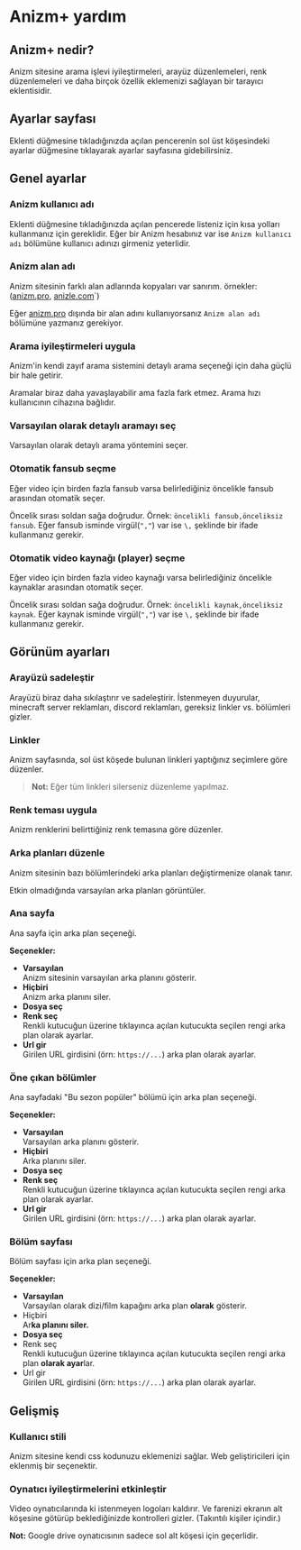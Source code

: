 # Anizm+ yardım

## Anizm+ nedir?

Anizm sitesine arama işlevi iyileştirmeleri, arayüz düzenlemeleri, renk düzenlemeleri ve daha birçok özellik eklemenizi sağlayan bir tarayıcı eklentisidir.

## Ayarlar sayfası

Eklenti düğmesine tıkladığınızda açılan pencerenin sol üst köşesindeki ayarlar düğmesine tıklayarak  ayarlar sayfasına gidebilirsiniz.

## Genel ayarlar

### Anizm kullanıcı adı

Eklenti düğmesine tıkladığınızda açılan pencerede listeniz için kısa yolları kullanmanız için gereklidir. Eğer bir Anizm hesabınız var ise `Anizm kullanıcı adı` bölümüne kullanıcı adınızı girmeniz yeterlidir.

### Anizm alan adı

Anizm sitesinin farklı alan adlarında kopyaları var sanırım. örnekler: ([anizm.pro](https://anizm.pro/), [anizle.com](https://anizle.com/)`)

Eğer [anizm.pro](https://anizm.pro/) dışında bir alan adını kullanıyorsanız `Anizm alan adı` bölümüne yazmanız gerekiyor.

### Arama iyileştirmeleri uygula

Anizm'in kendi zayıf arama sistemini detaylı arama seçeneği için daha güçlü bir hale getirir.

Aramalar biraz daha yavaşlayabilir ama fazla fark etmez. Arama hızı kullanıcının cihazına bağlıdır.

### Varsayılan olarak detaylı aramayı seç

Varsayılan olarak detaylı arama yöntemini seçer.

### Otomatik fansub seçme

Eğer video için birden fazla fansub varsa belirlediğiniz öncelikle fansub arasından otomatik seçer.

Öncelik sırası soldan sağa doğrudur. Örnek: `öncelikli fansub,önceliksiz fansub`. Eğer fansub isminde virgül(`","`) var ise `\,` şeklinde bir ifade kullanmanız gerekir.

### Otomatik video kaynağı (player) seçme

Eğer video için birden fazla video kaynağı varsa belirlediğiniz öncelikle kaynaklar arasından otomatik seçer.

Öncelik sırası soldan sağa doğrudur. Örnek: `öncelikli kaynak,önceliksiz kaynak`. Eğer kaynak isminde virgül(`","`) var ise `\,` şeklinde bir ifade kullanmanız gerekir.

## Görünüm ayarları

### Arayüzü sadeleştir

Arayüzü biraz daha sıkılaştırır ve sadeleştirir. İstenmeyen duyurular, minecraft server reklamları, discord reklamları, gereksiz linkler vs. bölümleri gizler.

### Linkler

Anizm sayfasında, sol üst köşede bulunan linkleri yaptığınız seçimlere göre düzenler.

> **Not:** Eğer tüm linkleri silerseniz düzenleme yapılmaz.

### Renk teması uygula

Anizm renklerini belirttiğiniz renk temasına göre düzenler.

<!-- ### Arka plan resimlerini kaldır

Ana sayfadaki ve bölüm sayfalarındaki arka plan resimlerini kaldırır. -->

### Arka planları düzenle

Anizm sitesinin bazı bölümlerindeki arka planları değiştirmenize olanak tanır.

Etkin olmadığında varsayılan arka planları görüntüler.

### Ana sayfa

Ana sayfa için arka plan seçeneği.

**Seçenekler:**
- **Varsayılan**<br>
  Anizm sitesinin varsayılan arka planını gösterir.
- **Hiçbiri**<br>
  Anizm arka planını siler.
- **Dosya seç**
- **Renk seç**<br>
  Renkli kutucuğun üzerine tıklayınca açılan kutucukta seçilen rengi arka plan olarak ayarlar.
- **Url gir**<br>
  Girilen URL girdisini (örn: `https://...`) arka plan olarak ayarlar.

### Öne çıkan bölümler

Ana sayfadaki "Bu sezon popüler" bölümü için arka plan seçeneği.

**Seçenekler:**
- **Varsayılan**<br>
  Varsayılan arka planını gösterir.
- **Hiçbiri**<br>
  Arka planını siler.
- **Dosya seç**
- **Renk seç**<br>
  Renkli kutucuğun üzerine tıklayınca açılan kutucukta seçilen rengi arka plan olarak ayarlar.
- **Url gir**<br>
  Girilen URL girdisini (örn: `https://...`) arka plan olarak ayarlar.

### Bölüm sayfası

Bölüm sayfası için arka plan seçeneği.

**Seçenekler:**
- **Varsayılan**<br>
  Varsayılan olarak dizi/film kapağını arka plan **olarak** gösterir.
- Hiçbiri<br>
  Ar**ka planını siler.**
- **Dosya seç**
- Renk seç<br>
  Renkli kutucuğun üzerine tıklayınca açılan kutucukta seçilen rengi arka plan **olarak ayar**lar.
- Url gir<br>
  Girilen URL girdisini (örn: `https://...`) arka plan olarak ayarlar.

## Gelişmiş

### Kullanıcı stili

Anizm sitesine kendi css kodunuzu eklemenizi sağlar. Web geliştiricileri için eklenmiş bir seçenektir.

### Oynatıcı iyileştirmelerini etkinleştir

Video oynatıcılarında ki istenmeyen logoları kaldırır. Ve farenizi ekranın alt köşesine götürüp beklediğinizde kontrolleri gizler. (Takıntılı kişiler içindir.)

**Not:** Google drive oynatıcısının sadece sol alt köşesi için geçerlidir.